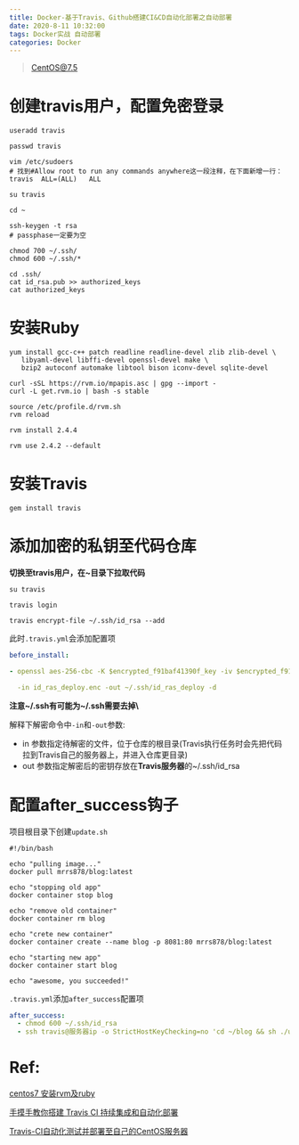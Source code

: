 ```yaml
---
title: Docker-基于Travis、Github搭建CI&CD自动化部署之自动部署
date: 2020-8-11 10:32:00
tags: Docker实战 自动部署
categories: Docker
---
```


> CentOS@7.5

# 创建travis用户，配置免密登录

```shell script
useradd travis

passwd travis

vim /etc/sudoers
# 找到#Allow root to run any commands anywhere这一段注释，在下面新增一行：
travis  ALL=(ALL)   ALL

su travis

cd ~

ssh-keygen -t rsa
# passphase一定要为空

chmod 700 ~/.ssh/
chmod 600 ~/.ssh/*

cd .ssh/
cat id_rsa.pub >> authorized_keys
cat authorized_keys
```

# 安装Ruby

```shell script
yum install gcc-c++ patch readline readline-devel zlib zlib-devel \
   libyaml-devel libffi-devel openssl-devel make \
   bzip2 autoconf automake libtool bison iconv-devel sqlite-devel

curl -sSL https://rvm.io/mpapis.asc | gpg --import -
curl -L get.rvm.io | bash -s stable

source /etc/profile.d/rvm.sh
rvm reload

rvm install 2.4.4

rvm use 2.4.2 --default
```

# 安装Travis

```shell script
gem install travis
```

# 添加加密的私钥至代码仓库

**切换至travis用户，在~目录下拉取代码**

```shell script
su travis

travis login

travis encrypt-file ~/.ssh/id_rsa --add
```

此时`.travis.yml`会添加配置项

```yaml
before_install:

- openssl aes-256-cbc -K $encrypted_f91baf41390f_key -iv $encrypted_f91baf41390f_iv

  -in id_ras_deploy.enc -out ~/.ssh/id_ras_deploy -d
```

**注意~/.ssh有可能为~\/.ssh需要去掉\\**

解释下解密命令中`-in`和`-out`参数:

- in 参数指定待解密的文件，位于仓库的根目录(Travis执行任务时会先把代码拉到Travis自己的服务器上，并进入仓库更目录)
- out 参数指定解密后的密钥存放在**Travis服务器**的~/.ssh/id_rsa

# 配置after_success钩子

项目根目录下创建`update.sh`

```shell script
#!/bin/bash

echo "pulling image..."
docker pull mrrs878/blog:latest

echo "stopping old app"
docker container stop blog

echo "remove old container"
docker container rm blog

echo "crete new container"
docker container create --name blog -p 8081:80 mrrs878/blog:latest

echo "starting new app"
docker container start blog

echo "awesome, you succeeded!"
```

`.travis.yml`添加`after_success`配置项

```yaml
after_success:
  - chmod 600 ~/.ssh/id_rsa
  - ssh travis@服务器ip -o StrictHostKeyChecking=no 'cd ~/blog && sh ./update.sh'
```

# Ref:

[centos7 安装rvm及ruby](https://blog.csdn.net/zzzcl112/article/details/80531792)

[手摸手教你搭建 Travis CI 持续集成和自动化部署](https://segmentfault.com/a/1190000018687703)

[Travis-CI自动化测试并部署至自己的CentOS服务器](https://blog.csdn.net/weixin_34088838/article/details/91367043)
